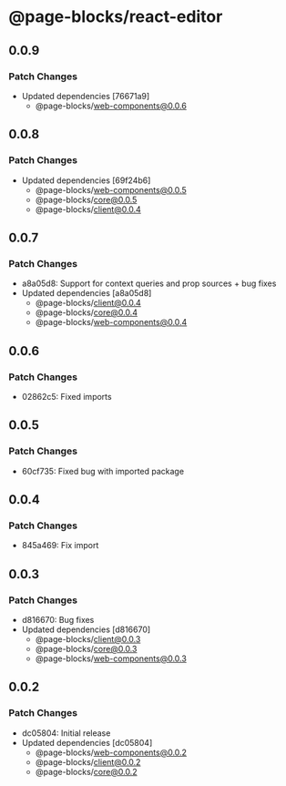 # @page-blocks/react-editor

## 0.0.9

### Patch Changes

- Updated dependencies [76671a9]
  - @page-blocks/web-components@0.0.6

## 0.0.8

### Patch Changes

- Updated dependencies [69f24b6]
  - @page-blocks/web-components@0.0.5
  - @page-blocks/core@0.0.5
  - @page-blocks/client@0.0.4

## 0.0.7

### Patch Changes

- a8a05d8: Support for context queries and prop sources + bug fixes
- Updated dependencies [a8a05d8]
  - @page-blocks/client@0.0.4
  - @page-blocks/core@0.0.4
  - @page-blocks/web-components@0.0.4

## 0.0.6

### Patch Changes

- 02862c5: Fixed imports

## 0.0.5

### Patch Changes

- 60cf735: Fixed bug with imported package

## 0.0.4

### Patch Changes

- 845a469: Fix import

## 0.0.3

### Patch Changes

- d816670: Bug fixes
- Updated dependencies [d816670]
  - @page-blocks/client@0.0.3
  - @page-blocks/core@0.0.3
  - @page-blocks/web-components@0.0.3

## 0.0.2

### Patch Changes

- dc05804: Initial release
- Updated dependencies [dc05804]
  - @page-blocks/web-components@0.0.2
  - @page-blocks/client@0.0.2
  - @page-blocks/core@0.0.2
